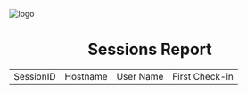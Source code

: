 ![logo](/home/kali/Empire-Sponsors/empire/server/plugins/report/templates/empire.png)

<center> <h1>Sessions Report</h1> </center>
<table>
<tbody>
<tr><td>SessionID</td><td>Hostname</td><td>User Name</td><td>First Check-in</td></tr>
</tbody>
</table>